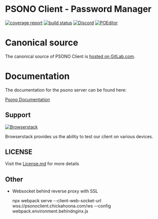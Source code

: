# PSONO Client - Password Manager

[![coverage report](https://gitlab.com/psono/psono-client/badges/master/coverage.svg)](https://gitlab.com/psono/psono-client/commits/master)
[![build status](https://img.shields.io/docker/pulls/psono/psono-client.svg)](https://hub.docker.com/r/psono/psono-client/)
[![Discord](https://img.shields.io/badge/Discord-join%20chat-738bd7.svg)](https://discord.gg/VmBMzTSbGV)
[![POEditor](https://img.shields.io/badge/POEditor-Help%20translate-brightgreen.svg)](https://poeditor.com/join/project?hash=Aiea8D0WIr)

# Canonical source

The canonical source of PSONO Client is [hosted on GitLab.com](https://gitlab.com/psono/psono-client).

# Documentation

The documentation for the psono server can be found here:

[Psono Documentation](https://doc.psono.com/)


## Support

[![Browserstack](https://i.imgur.com/hPwc0jS.png)](https://www.browserstack.com/)

Browserstack provides us the ability to test our client on various devices.


## LICENSE

Visit the [License.md](/LICENSE.md) for more details

## Other

- Websocket behind reverse proxy with SSL

    npx webpack serve --client-web-socket-url wss://psonoclient.chickahoona.com/ws --config webpack.environment.behindnginx.js
    
    